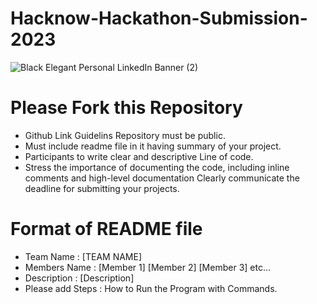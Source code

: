 # Hacknow-Hackathon-Submission-2023
![Black Elegant Personal LinkedIn Banner (2)](https://github.com/IEEE-CS-GHRCE/Hacknow-Hackathon-Submission-2023/assets/139680254/dac49653-9ab8-42ea-bb6d-758d832b29e8)

# Please Fork this Repository

* Github Link Guidelins Repository must be public. 
* Must include readme file in it having summary of your project. 
* Participants to write clear and descriptive Line of code. 
* Stress the importance of documenting the code, including inline comments and high-level documentation Clearly communicate the deadline for submitting your projects.

# Format of README file

* Team Name : [TEAM NAME]
* Members Name : [Member 1] [Member 2] [Member 3] etc...
* Description : [Description]
* Please add Steps : How to Run the Program with Commands.


